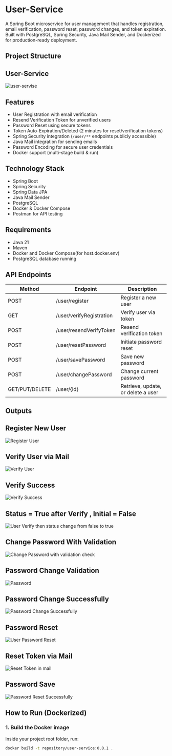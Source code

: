 # User-Service

A Spring Boot microservice for user management that handles registration, email verification, password reset, password changes, and token expiration.  
Built with PostgreSQL, Spring Security, Java Mail Sender, and Dockerized for production-ready deployment.


## Project Structure
## User-Service

![user-servise](https://github.com/user-attachments/assets/a0cc1a7e-e89e-4ebe-a4a0-861673402af7)

## Features

- User Registration with email verification
- Resend Verification Token for unverified users
- Password Reset using secure tokens
- Token Auto-Expiration/Deleted (2 minutes for reset/verification tokens)
- Spring Security integration (`/user/**` endpoints publicly accessible)
- Java Mail integration for sending emails
- Password Encoding for secure user credentials
- Docker support (multi-stage build & run)

## Technology Stack

- Spring Boot
- Spring Security
- Spring Data JPA
- Java Mail Sender
- PostgreSQL
- Docker & Docker Compose
- Postman for API testing

## Requirements

- Java 21 
- Maven
- Docker and Docker Compose(for host.docker.env)
- PostgreSQL database running


## API Endpoints

| Method | Endpoint | Description |
|--------|----------|-------------|
| POST   | /user/register            | Register a new user |
| GET    | /user/verifyRegistration   | Verify user via token |
| POST   | /user/resendVerifyToken    | Resend verification token |
| POST   | /user/resetPassword        | Initiate password reset |
| POST   | /user/savePassword         | Save new password |
| POST   | /user/changePassword       | Change current password |
| GET/PUT/DELETE | /user/{id}          | Retrieve, update, or delete a user |


## Outputs
## Register New User
![Register User](https://github.com/user-attachments/assets/0bddb512-6407-4994-8c1e-528b60ad7b93)

## Verify User via Mail
![Verify User](https://github.com/user-attachments/assets/57748f62-f3d2-4a6f-82b0-42cce8b83c9c)

## Verify Success 
![Verify Success](https://github.com/user-attachments/assets/39dc953b-ff71-4117-805a-4f2f80be0213)

## Status = True after Verify , Initial = False
![User Verify then status change from false to true](https://github.com/user-attachments/assets/e891c0eb-7f1b-47ed-8cc6-30471e83fada)

## Change Password With Validation
![Change Password with validation check](https://github.com/user-attachments/assets/4e03530b-144c-4fb8-848d-d9b4129d74e7)

## Password Change Validation
![Password](https://github.com/user-attachments/assets/a0c721e6-7678-4c20-94cc-1e9b19a49e18)

## Password Change Successfully
![Password Change Successfully](https://github.com/user-attachments/assets/b5ed6c7f-5d8e-4af3-9a0a-d3e023cea2c8)

## Password Reset 
![User Password Reset](https://github.com/user-attachments/assets/327d94e9-c573-4bac-88d3-cfe74be664c1)

## Reset Token via Mail
![Reset Token in mail](https://github.com/user-attachments/assets/aa6767a7-0224-4f3c-a2ce-fbb8a3658072)

## Password Save 
![Password Reset Successfully](https://github.com/user-attachments/assets/d3748bdd-fd56-4ac3-8d05-5811cbc1f04c)


## How to Run (Dockerized)

### 1. Build the Docker image

Inside your project root folder, run:

```bash
docker build -t repository/user-service:0.0.1 .
